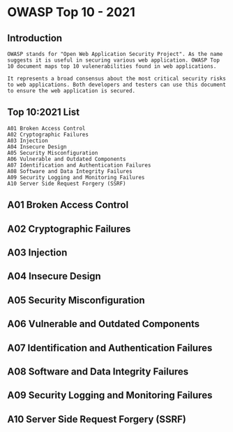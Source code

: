# OWASP Top 10 - 2021

## Introduction
    OWASP stands for "Open Web Application Security Project". As the name suggests it is useful in securing various web application. OWASP Top 10 document maps top 10 vulenerabilities found in web applications. 
    
    It represents a broad consensus about the most critical security risks to web applications. Both developers and testers can use this document to ensure the web application is secured.

## Top 10:2021 List
    A01 Broken Access Control
    A02 Cryptographic Failures
    A03 Injection
    A04 Insecure Design
    A05 Security Misconfiguration
    A06 Vulnerable and Outdated Components
    A07 Identification and Authentication Failures
    A08 Software and Data Integrity Failures
    A09 Security Logging and Monitoring Failures
    A10 Server Side Request Forgery (SSRF)

## A01 Broken Access Control


## A02 Cryptographic Failures


## A03 Injection


## A04 Insecure Design


## A05 Security Misconfiguration


## A06 Vulnerable and Outdated Components


## A07 Identification and Authentication Failures


## A08 Software and Data Integrity Failures


## A09 Security Logging and Monitoring Failures


## A10 Server Side Request Forgery (SSRF)
